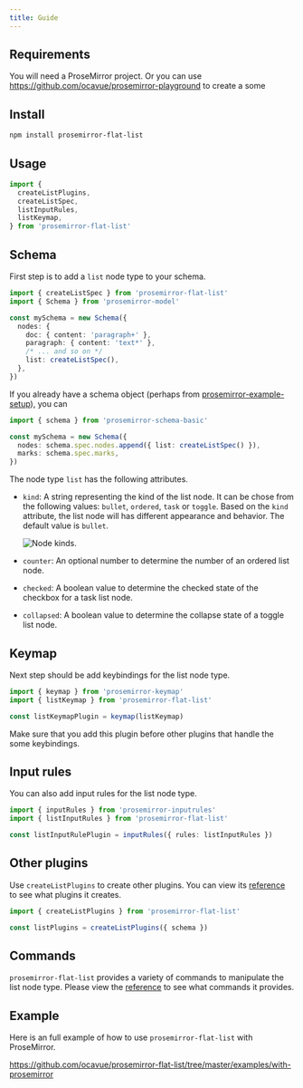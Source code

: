 ```yaml
---
title: Guide
---
```



## Requirements

You will need a ProseMirror project. Or you can use https://github.com/ocavue/prosemirror-playground to create a some

## Install

```bash
npm install prosemirror-flat-list
```

## Usage

```ts
import {
  createListPlugins,
  createListSpec,
  listInputRules,
  listKeymap,
} from 'prosemirror-flat-list'
```

## Schema

First step is to add a `list` node type to your schema.

```ts
import { createListSpec } from 'prosemirror-flat-list'
import { Schema } from 'prosemirror-model'

const mySchema = new Schema({
  nodes: {
    doc: { content: 'paragraph+' },
    paragraph: { content: 'text*' },
    /* ... and so on */
    list: createListSpec(),
  },
})
```

If you already have a schema object (perhaps from [prosemirror-example-setup]), you can

```ts
import { schema } from 'prosemirror-schema-basic'

const mySchema = new Schema({
  nodes: schema.spec.nodes.append({ list: createListSpec() }),
  marks: schema.spec.marks,
})
```

The node type `list` has the following attributes.

- `kind`:
  A string representing the kind of the list node. It can be chose from the
  following values: `bullet`, `ordered`, `task` or `toggle`. Based on the
  `kind` attribute, the list node will has different appearance and behavior.
  The default value is `bullet`.

  ![Node kinds](https://user-images.githubusercontent.com/24715727/216966304-c2f9a7f4-fc65-430c-91e8-2eb7aff956fa.png).

- `counter`:
  An optional number to determine the number of an ordered list node.

- `checked`:
  A boolean value to determine the checked state of the checkbox for a task
  list node.
- `collapsed`:
  A boolean value to determine the collapse state of a toggle list node.

## Keymap

Next step should be add keybindings for the list node type.

```ts
import { keymap } from 'prosemirror-keymap'
import { listKeymap } from 'prosemirror-flat-list'

const listKeymapPlugin = keymap(listKeymap)
```

Make sure that you add this plugin before other plugins that handle the some keybindings.

## Input rules

You can also add input rules for the list node type.

```ts
import { inputRules } from 'prosemirror-inputrules'
import { listInputRules } from 'prosemirror-flat-list'

const listInputRulePlugin = inputRules({ rules: listInputRules })
```

## Other plugins

Use `createListPlugins` to create other plugins. You can view its [reference](../docs/prosemirror-flat-list.md#createlistplugins) to see what plugins it creates.

```ts
import { createListPlugins } from 'prosemirror-flat-list'

const listPlugins = createListPlugins({ schema })
```

## Commands

`prosemirror-flat-list` provides a variety of commands to manipulate the list node type. Please view the [reference](../docs/prosemirror-flat-list.md#commands) to see what commands it provides.

## Example

Here is an full example of how to use `prosemirror-flat-list` with ProseMirror.

https://github.com/ocavue/prosemirror-flat-list/tree/master/examples/with-prosemirror

[prosemirror-example-setup]: https://github.com/ProseMirror/prosemirror-example-setup
